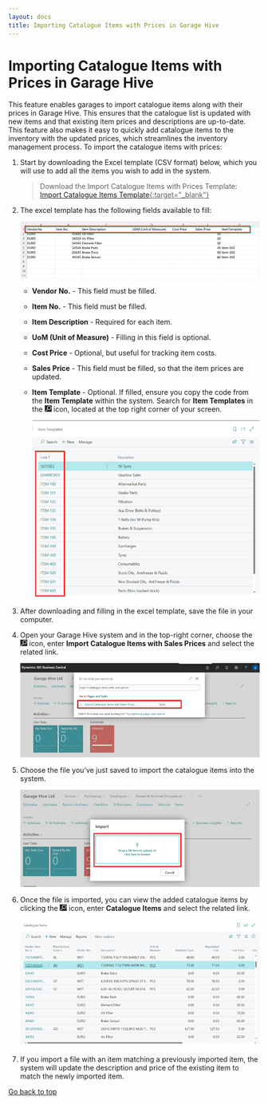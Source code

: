 ```yaml
---
layout: docs
title: Importing Catalogue Items with Prices in Garage Hive
---
```


<a name="top"></a>

# Importing Catalogue Items with Prices in Garage Hive
This feature enables garages to import catalogue items along with their prices in Garage Hive. This ensures that the catalogue list is updated with new items and that existing item prices and descriptions are up-to-date. This feature also makes it easy to quickly add catalogue items to the inventory with the updated prices, which streamlines the inventory management process. To import the catalogue items with prices:

1. Start by downloading the Excel template (CSV format) below, which you will use to add all the items you wish to add in the system.

   > Download the Import Catalogue Items with Prices Template: <ins>[Import Catalogue Items Template](import-catalogue-items-with-prices.csv){:target="_blank"}</ins>

2. The excel template has the following fields available to fill:

      ![](media/garagehive-import-catalogue-items-with-prices1.png)

   * **Vendor No.** - This field must be filled.
   * **Item No.** - This field must be filled.
   * **Item Description** - Required for each item.
   * **UoM (Unit of Measure)** - Filling in this field is optional.
   * **Cost Price** - Optional, but useful for tracking item costs.
   * **Sales Price** - This field must be filled, so that the item prices are updated.
   * **Item Template** - Optional. If filled, ensure you copy the code from the **Item Template** within the system. Search for **Item Templates** in the ![](media/search_icon.png) icon, located at the top right corner of your screen.

      ![](media/garagehive-import-catalogue-items-with-prices2.png)

3. After downloading and filling in the excel template, save the file in your computer. 
4. Open your Garage Hive system and in the top-right corner, choose the ![](media/search_icon.png) icon, enter **Import Catalogue Items with Sales Prices** and select the related link.

   ![](media/garagehive-import-catalogue-items-with-prices3.png)

5. Choose the file you’ve just saved to import the catalogue items into the system.

   ![](media/garagehive-import-catalogue-items-with-prices4.png)

6. Once the file is imported, you can view the added catalogue items by clicking the ![](media/search_icon.png) icon, enter **Catalogue Items** and select the related link.

   ![](media/garagehive-import-catalogue-items-with-prices5.png)

7. If you import a file with an item matching a previously imported item, the system will update the description and price of the existing item to match the newly imported item.


[Go back to top](#top)